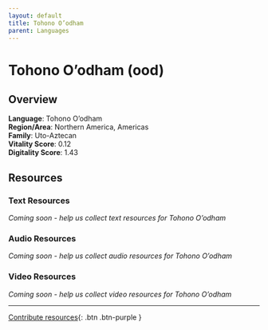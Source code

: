 ```yaml
---
layout: default
title: Tohono O’odham
parent: Languages
---
```


# Tohono O’odham (ood)

## Overview

**Language**: Tohono O’odham  
**Region/Area**: Northern America, Americas  
**Family**: Uto-Aztecan  
**Vitality Score**: 0.12  
**Digitality Score**: 1.43  

## Resources

### Text Resources
*Coming soon - help us collect text resources for Tohono O’odham*

### Audio Resources
*Coming soon - help us collect audio resources for Tohono O’odham*

### Video Resources
*Coming soon - help us collect video resources for Tohono O’odham*

---

[Contribute resources](https://fairtrain.github.io/){: .btn .btn-purple }
